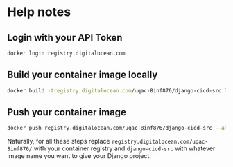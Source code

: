 # Help notes

## Login with your API Token

```bash
docker login registry.digitalocean.com
```

## Build your container image locally

```bash
docker build -tregistry.digitalocean.com/uqac-8inf876/django-cicd-src:latest -f Dockerfile .
```

## Push your container image

```bash
docker push registry.digitalocean.com/uqac-8inf876/django-cicd-src --all-tags
```

Naturally, for all these steps replace `registry.digitalocean.com/uqac-8inf876/` with your container registry and `django-cicd-src` with whatever image name you want to give your Django project.
